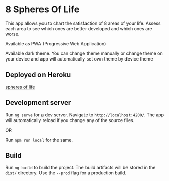 # 8 Spheres Of Life

This app allows you to chart the satisfaction of 8 areas of your life.
Assess each area to see which ones are better developed and which ones are worse.

Available as PWA (Progressive Web Application)

Available dark theme. You can change theme manually or change theme on your device and app will automatically set own theme by device theme

## Deployed on Heroku
[spheres of life](https://spheres-of-life.herokuapp.com/)

## Development server

Run `ng serve` for a dev server. Navigate to `http://localhost:4200/`. The app will automatically reload if you change any of the source files.

OR

Run `npm run local` for the same.
## Build

Run `ng build` to build the project. The build artifacts will be stored in the `dist/` directory. Use the `--prod` flag for a production build.

